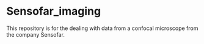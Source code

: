 # Sensofar_imaging
This repository is for the dealing with data from a confocal microscope from the company Sensofar.
